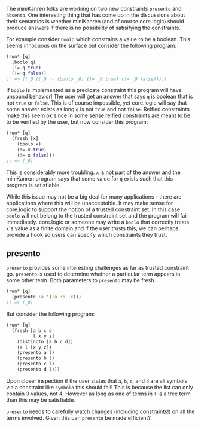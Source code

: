The miniKanren folks are working on two new constraints `presento` and
`absento`. One interesting thing that has come up in the discussions
about their semantics is whether miniKanren (and of course core.logic)
should produce answers if there is no possibility of satisifying the
constraints.

For example consider `boolo` which constrains a value to be a
boolean. This seems innocuous on the surface but consider the
following program:

```clj
(run* [q]
  (boolo q)
  (!= q true)
  (!= q false))
;; => ((_0 ((_0 :- (boolo _0) (!= _0 true) (!= _0 false)))))
```

If `boolo` is implemented as a predicate constraint this program will
have unsound behavior! The user will get an answer that says `q` is
boolean that is not `true` or `false`. This is of course impossible, yet
core.logic will say that some answer exists as long `q` is not `true` and
not `false`. Reified constraints make this seem ok since in some sense
reified constraints are meant to be to be verified by the user, but
now consider this program:

```clj
(run* [q]
  (fresh [x]
    (boolo x)
    (!= x true)
    (!= x false)))
;; => (_0)
```

This is considerably more troubling. `x` is not part of the answer and
the miniKanren program says that some value for `q` exists such that
this program is satisfiable.

While this issue may not be a big deal for many applications - there
are applications where this will be unacceptable. It may make sense
for core.logic to support the notion of a trusted constraint set. In
this case `boolo` will not belong to the trusted constraint set and
the program will fail immediately. core.logic or someone may write a
`boolo` that correctly treats `x`'s value as a finite domain and if
the user trusts this, we can perhaps provide a hook so users can
specify which constraints they trust.

presento
----

`presento` provides some interesting challenges as far as trusted
constraint go. `presento` is used to determine whether a particular
term appears in some other term. Both parameters to `presento` may be
fresh.

```clj
(run* [q]
  (presento :a '(:a :b :c)))
;; => (_0)
```

But consider the following program:

```clj
(run* [q]
  (fresh [a b c d
          l x y z]
    (distincto [a b c d])
    (= l [x y z])
    (presento a l)
    (presento b l)
    (presento c l)
    (presento d l)))
```

Upon closer inspection if the user states that `a`, `b`, `c`, and `d`
are all symbols via a constraint like `symbolo` this should fail! This
is because the list can only contain 3 values, not 4. However as long
as one of terms in `l` is a tree term than this may be satisfiable.

`presento` needs to carefully watch changes (including constraints!)
on all the terms involved. Given this can `presento` be made
efficient?
